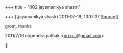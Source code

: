 +++
title = "002 jayamanikya shastri"

+++
[[jayamanikya shastri	2011-07-19, 13:17:37 [Source](https://groups.google.com/g/bvparishat/c/f_mx32MjH1g)]]



 great, thanks  
  

2011/7/16 nripendra pathak \<[nri.p...@gmail.com]()\>



